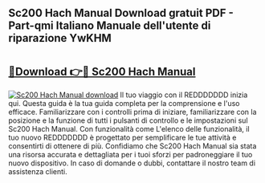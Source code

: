 ## Sc200 Hach Manual Download gratuit PDF - Part-qmi Italiano Manuale dell'utente di riparazione YwKHM

# <h2><a href="http://dfa4ei.blite.top/?on=Sc200+Hach+Manual">🔗Download 👉🔴 Sc200 Hach Manual</a></h2>

[![Sc200 Hach Manual download](https://i.imgur.com/lujVjoI.png)](http://dfa4ei.blite.top/?on=Sc200+Hach+Manual)
Il tuo viaggio con il REDDDDDDD inizia qui. Questa guida è la tua guida completa per la comprensione e l'uso efficace. Familiarizzare con i controlli prima di iniziare, familiarizzare con la posizione e la funzione di tutti i pulsanti di controllo e le impostazioni sul Sc200 Hach Manual. Con funzionalità come L'elenco delle funzionalità, il tuo nuovo REDDDDDDD è progettato per semplificare le tue attività e consentirti di ottenere di più. Confidiamo che Sc200 Hach Manual sia stata una risorsa accurata e dettagliata per i tuoi sforzi per padroneggiare il tuo nuovo dispositivo. In caso di domande o dubbi, contattare il nostro team di assistenza clienti.
